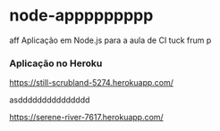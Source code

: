 # node-appppppppp
aff
Aplicação em Node.js para a aula de CI
tuck frum p
### Aplicação no Heroku
https://still-scrubland-5274.herokuapp.com/

asddddddddddddddd



https://serene-river-7617.herokuapp.com/
